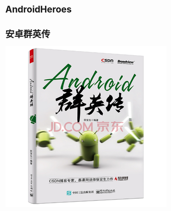 # AndroidHeroes
# 安卓群英传    
![image](https://github.com/Mythcube/AndroidHeroes/blob/master/book.jpg)
